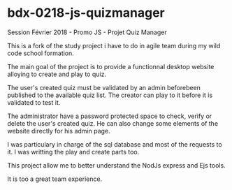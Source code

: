 # bdx-0218-js-quizmanager
Session Février 2018 - Promo JS - Projet Quiz Manager

This is a fork of the study project i have to do in agile team during my wild code school formation.

The main goal of the project is to provide a functionnal desktop website alloying to create and play to quiz.

The user's created quiz must be validated by an admin beforebeen published to the available quiz list.
The creator can play to it before it is validated to test it.

The administrator have a password protected space to check, verify or delete the user's created quiz.
He can also change some elements of the website directly for his admin page.

I was particulary in charge of the sql database and most of the requests to it.
I was writting the play and create parts too.

This project allow me to better understand the NodJs express and Ejs tools.

It is too a great team experience.
